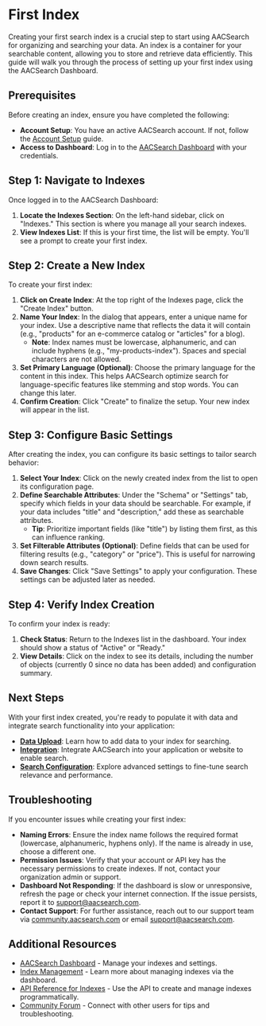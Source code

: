 # First Index

Creating your first search index is a crucial step to start using AACSearch for organizing and searching your data. An index is a container for your searchable content, allowing you to store and retrieve data efficiently. This guide will walk you through the process of setting up your first index using the AACSearch Dashboard.

## Prerequisites

Before creating an index, ensure you have completed the following:

- **Account Setup**: You have an active AACSearch account. If not, follow the [Account Setup](../getting-started/account-setup.md) guide.
- **Access to Dashboard**: Log in to the [AACSearch Dashboard](https://dashboard.aacsearch.com) with your credentials.

## Step 1: Navigate to Indexes

Once logged in to the AACSearch Dashboard:

1. **Locate the Indexes Section**: On the left-hand sidebar, click on "Indexes." This section is where you manage all your search indexes.
2. **View Indexes List**: If this is your first time, the list will be empty. You'll see a prompt to create your first index.

## Step 2: Create a New Index

To create your first index:

1. **Click on Create Index**: At the top right of the Indexes page, click the "Create Index" button.
2. **Name Your Index**: In the dialog that appears, enter a unique name for your index. Use a descriptive name that reflects the data it will contain (e.g., "products" for an e-commerce catalog or "articles" for a blog).
   - **Note**: Index names must be lowercase, alphanumeric, and can include hyphens (e.g., "my-products-index"). Spaces and special characters are not allowed.
3. **Set Primary Language (Optional)**: Choose the primary language for the content in this index. This helps AACSearch optimize search for language-specific features like stemming and stop words. You can change this later.
4. **Confirm Creation**: Click "Create" to finalize the setup. Your new index will appear in the list.

## Step 3: Configure Basic Settings

After creating the index, you can configure its basic settings to tailor search behavior:

1. **Select Your Index**: Click on the newly created index from the list to open its configuration page.
2. **Define Searchable Attributes**: Under the "Schema" or "Settings" tab, specify which fields in your data should be searchable. For example, if your data includes "title" and "description," add these as searchable attributes.
   - **Tip**: Prioritize important fields (like "title") by listing them first, as this can influence ranking.
3. **Set Filterable Attributes (Optional)**: Define fields that can be used for filtering results (e.g., "category" or "price"). This is useful for narrowing down search results.
4. **Save Changes**: Click "Save Settings" to apply your configuration. These settings can be adjusted later as needed.

## Step 4: Verify Index Creation

To confirm your index is ready:

1. **Check Status**: Return to the Indexes list in the dashboard. Your index should show a status of "Active" or "Ready."
2. **View Details**: Click on the index to see its details, including the number of objects (currently 0 since no data has been added) and configuration summary.

## Next Steps

With your first index created, you're ready to populate it with data and integrate search functionality into your application:

- **[Data Upload](../getting-started/data-upload.md)**: Learn how to add data to your index for searching.
- **[Integration](../getting-started/integration.md)**: Integrate AACSearch into your application or website to enable search.
- **[Search Configuration](../dashboard/search-config.md)**: Explore advanced settings to fine-tune search relevance and performance.

## Troubleshooting

If you encounter issues while creating your first index:

- **Naming Errors**: Ensure the index name follows the required format (lowercase, alphanumeric, hyphens only). If the name is already in use, choose a different one.
- **Permission Issues**: Verify that your account or API key has the necessary permissions to create indexes. If not, contact your organization admin or support.
- **Dashboard Not Responding**: If the dashboard is slow or unresponsive, refresh the page or check your internet connection. If the issue persists, report it to support@aacsearch.com.
- **Contact Support**: For further assistance, reach out to our support team via [community.aacsearch.com](https://community.aacsearch.com) or email support@aacsearch.com.

## Additional Resources

- [AACSearch Dashboard](https://dashboard.aacsearch.com) - Manage your indexes and settings.
- [Index Management](../dashboard/indexes.md) - Learn more about managing indexes via the dashboard.
- [API Reference for Indexes](../../api/index.md) - Use the API to create and manage indexes programmatically.
- [Community Forum](https://community.aacsearch.com) - Connect with other users for tips and troubleshooting.
